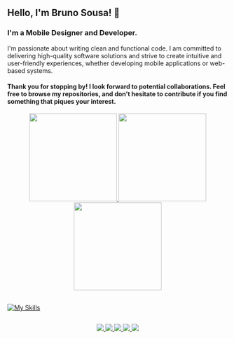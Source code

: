 ## Hello, I'm Bruno Sousa! 👋

### I'm a Mobile Designer and Developer.

I'm passionate about writing clean and functional code. I am committed to delivering high-quality software solutions and strive to create intuitive and user-friendly experiences, whether developing mobile applications or web-based systems.

#### Thank you for stopping by! I look forward to potential collaborations. Feel free to browse my repositories, and don’t hesitate to contribute if you find something that piques your interest.

<div align="center">
  <a href="https://github.com/sous0049">
  <picture>
    <!-- Light Mode -->
    <source 
      srcset="https://github-readme-stats.vercel.app/api?username=sous0049&theme=graywhite&show_icons=true&hide_border=false&count_private=true&icon_color=ec9135"
      media="(prefers-color-scheme: light), (prefers-color-scheme: no-preference)"
    />
    <!-- Dark Mode -->
    <source 
      srcset="https://github-readme-stats.vercel.app/api?username=sous0049&show_icons=true&hide_border=false&count_private=true&title_color=fff&text_color=fff&icon_color=ec9135&bg_color=000"
      media="(prefers-color-scheme: dark)"
    />
    <img height="200em" src="https://github-readme-stats.vercel.app/api?username=sous0049&theme=graywhite&show_icons=true&hide_border=false&count_private=true&icon_color=ec9135">
  </picture>
  <picture>
    <!-- Light Mode -->
    <source 
      srcset="https://github-readme-stats.vercel.app/api/top-langs/?username=sous0049&theme=graywhite&show_icons=true&hide_border=false&layout=donut"
      media="(prefers-color-scheme: light), (prefers-color-scheme: no-preference)"
    />
    <!-- Dark Mode -->
    <source 
      srcset="https://github-readme-stats.vercel.app/api/top-langs/?username=sous0049&theme=graywhite&show_icons=true&hide_border=false&layout=donut&title_color=fff&text_color=fff&icon_color=ec9135&bg_color=000"
      media="(prefers-color-scheme: dark)"
    />
    <img height="200em" src="https://github-readme-stats.vercel.app/api?username=sous0049&theme=graywhite&show_icons=true&hide_border=false&count_private=true&icon_color=ec9135">
  </picture>
  <picture>
    <!-- Light Mode -->
    <source 
      srcset="https://github-readme-streak-stats.herokuapp.com/?user=sous0049&theme=default&hide_border=false&card_width=790&background=fff"
      media="(prefers-color-scheme: light), (prefers-color-scheme: no-preference)"
    />
    <!-- Dark Mode -->
    <source 
      srcset="https://github-readme-streak-stats.herokuapp.com/?user=sous0049&theme=dark&hide_border=false&card_width=790&background=000"
      media="(prefers-color-scheme: dark)"
    />
    <img height="200em" src="https://github-readme-stats.vercel.app/api?username=sous0049&theme=graywhite&show_icons=true&hide_border=false&count_private=true&icon_color=ec9135">
  </picture>

</div><br>

[![My Skills](https://skillicons.dev/icons?i=swift,flutter,kotlin,react,dart,java,cpp,cs,mysql,mongo,firebase,ts,js,html,css,sass,tailwind,bootstrap,photoshop,illustrator,figma&perline=21)](https://skillicons.dev)

##

<!-- - 🔭 I’m currently working on ... -->
<!-- - 🌱  I’m currently learning  React, Swift and Kotlin -->
<!-- - 👯 I’m looking to collaborate on ... -->
<!-- - 🤔  I’m looking for help with my first opportunity to show my skills and learn more -->
<!-- - 💬 Ask me about ... -->
<!-- - 📫  How to reach me: Email -->
<!-- - ⚡ Fun fact: ... -->
<!-- - 😄  Pronouns: He/Him  -->
<!-- - ⚡ Fun fact: ... -->

<div align="center"> 
  <a href = "mailto:bruno@besousa.dev">
    <img src="https://img.shields.io/badge/-email-000000?style=for-the-badge&logo=gmail&logoColor=white" target="_blank">
  </a>
  <a href="https://www.linkedin.com/in/brunoesousa" target="_blank">
    <img src="https://img.shields.io/badge/-LinkedIn-%230077B5?style=for-the-badge&logo=linkedin&logoColor=white" target="_blank">
  </a> 
  <a href="https://www.besousa.dev" target="_blank">
    <img src="https://img.shields.io/badge/website-000000?style=for-the-badge&logo=About.me&logoColor=white" target="_blank">
  </a> 
  <a href="https://www.figma.com/@besousa" target="_blank">
    <img src="https://img.shields.io/badge/Figma-F24E1E?style=for-the-badge&logo=figma&logoColor=white" target="_blank">
  </a> 
  <a href="https://medium.com/@besousa" target="_blank">
    <img src="https://img.shields.io/badge/Medium-000000?style=for-the-badge&logo=medium&logoColor=white" target="_blank">
  </a> 
</div>

